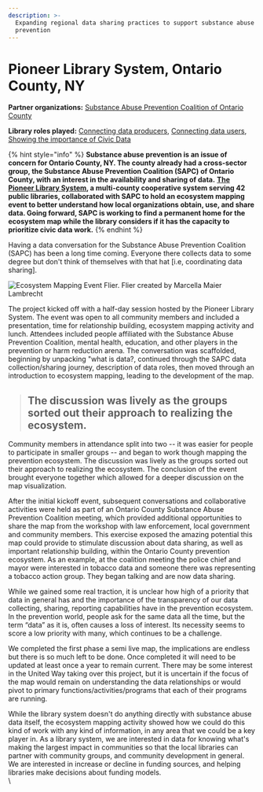 ```yaml
---
description: >-
  Expanding regional data sharing practices to support substance abuse
  prevention
---
```


# Pioneer Library System, Ontario County, NY

**Partner organizations:** [Substance Abuse Prevention Coalition of Ontario County](https://partnershipforontariocounty.org/community-programs/prevention-coalition/)

**Library roles played:**  [Connecting data producers](../library-roles/connecting-data-producers.md), [Connecting data users](../library-roles/connecting-data-users.md), [Showing the importance of Civic Data](../library-roles/showing-importance-civic-data.md)

{% hint style="info" %}
**Substance abuse prevention is an issue of concern for Ontario County, NY. The county already had a cross-sector group, the Substance Abuse Prevention Coalition (SAPC) of Ontario County, with an interest in the availability and sharing of data.** [**The Pioneer Library System**](https://pioneerlibrarysystem.org)**, a multi-county cooperative system serving 42 public libraries, collaborated with SAPC to hold an ecosystem mapping event to better understand how local organizations obtain, use, and share data. Going forward, SAPC is working to find a permanent home for the ecosystem map while the library considers if it has the capacity to prioritize civic data work.**
{% endhint %}

Having a data conversation for the Substance Abuse Prevention Coalition (SAPC) has been a long time coming. Everyone there collects data to some degree but don't think of themselves with that hat \[i.e, coordinating data sharing].

![Ecosystem Mapping Event Flier. Flier created by Marcella Maier Lambrecht](../.gitbook/assets/ecosystem\_flier\_-pioneer.png)

The project kicked off with a half-day session hosted by the Pioneer Library System. The event was open to all community members and included a presentation, time for relationship building, ecosystem mapping activity and lunch. Attendees included people affiliated with the Substance Abuse Prevention Coalition, mental health, education, and other players in the prevention or harm reduction arena. The conversation was scaffolded, beginning by unpacking "what is data?, continued through the SAPC data collection/sharing journey, description of data roles, then moved through an introduction to ecosystem mapping, leading to the development of the map.&#x20;

> ## The discussion was lively as the groups sorted out their approach to realizing the ecosystem.

Community members in attendance split into two -- it was easier for people to participate in smaller groups -- and began to work though mapping the prevention ecosystem. The discussion was lively as the groups sorted out their approach to realizing the ecosystem. The conclusion of the event brought everyone together which allowed for a deeper discussion on the map visualization.&#x20;

After the initial kickoff event, subsequent conversations and collaborative activities were held as part of an Ontario County Substance Abuse Prevention Coalition meeting, which provided additional opportunities to share the map from the workshop with law enforcement, local government and community members. This exercise exposed the amazing potential this map could provide to stimulate discussion about data sharing, as well as important relationship building, within the Ontario County prevention ecosystem. As an example, at the coalition meeting the police chief and mayor were interested in tobacco data and someone there was representing a tobacco action group. They began talking and are now data sharing.

While we gained some real traction, it is unclear how high of a priority that data in general has and the importance of the transparency of our data collecting, sharing, reporting capabilities have in the prevention ecosystem. In the prevention world, people ask for the same data all the time, but the term “data” as it is, often causes a loss of interest. Its necessity seems to score a low priority with many, which continues to be a challenge.&#x20;

We completed the first phase a semi live map, the implications are endless but there is so much left to be done. Once completed it will need to be updated at least once a year to remain current. There may be some interest in the United Way taking over this project, but it is uncertain if the focus of the map would remain on understanding the data relationships or would pivot to primary functions/activities/programs that each of their programs are running.&#x20;

While the library system doesn't do anything directly with substance abuse data itself, the ecosystem mapping activity showed how we could do this kind of work with any kind of information, in any area that we could be a key player in. As a library system, we are interested in data for knowing what's making the largest impact in communities so that the local libraries can partner with community groups, and community development in general. We are interested in increase or decline in funding sources, and helping libraries make decisions about funding models.\
\
